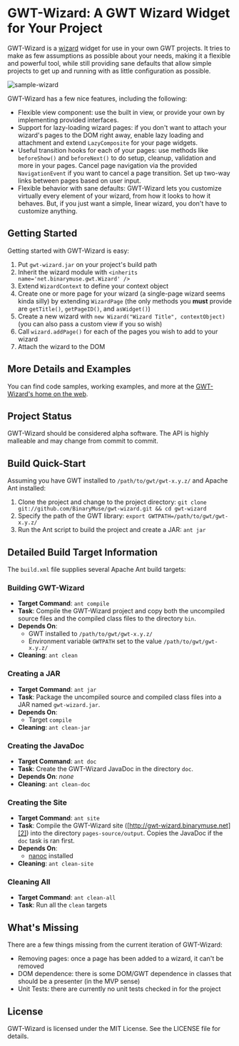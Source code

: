 GWT-Wizard: A GWT Wizard Widget for Your Project
================================================

GWT-Wizard is a [wizard][1] widget for use in your own GWT projects. It
tries to make as few assumptions as possible about your needs, making it a
flexible and powerful tool, while still providing sane defaults that allow
simple projects to get up and running with as little configuration as possible.

![sample-wizard](http://binarymuse.github.com/gwt-wizard/images/sample-wizard.png)

GWT-Wizard has a few nice features, including the following:

  * Flexible view component: use the built in view, or provide your own by
    implementing provided interfaces.
  * Support for lazy-loading wizard pages: if you don't want to attach your
    wizard's pages to the DOM right away, enable lazy loading and attachment
    and extend `LazyComposite` for your page widgets.
  * Useful transition hooks for each of your pages: use methods like
    `beforeShow()` and `beforeNext()` to do setup, cleanup, validation and
    more in your pages. Cancel page navigation via the provided
    `NavigationEvent` if you want to cancel a page transition. Set up two-way
    links between pages based on user input.
  * Flexible behavior with sane defaults: GWT-Wizard lets you customize
    virtually every element of your wizard, from how it looks to how it
    behaves. But, if you just want a simple, linear wizard, you don't have
    to customize anything.

Getting Started
---------------

Getting started with GWT-Wizard is easy:

  1. Put `gwt-wizard.jar` on your project's build path
  2. Inherit the wizard module with `<inherits name='net.binarymuse.gwt.Wizard' />`
  2. Extend `WizardContext` to define your context object
  3. Create one or more page for your wizard (a single-page wizard seems kinda
     silly) by extending `WizardPage` (the only methods you **must** provide
     are `getTitle()`, `getPageID()`, and `asWidget()`)
  4. Create a new wizard with `new Wizard("Wizard Title", contextObject)` (you
     can also pass a custom view if you so wish)
  5. Call `wizard.addPage()` for each of the pages you wish to add to your wizard
  6. Attach the wizard to the DOM

More Details and Examples
-------------------------

You can find code samples, working examples, and more at the
[GWT-Wizard's home on the web][2].

Project Status
--------------

GWT-Wizard should be considered alpha software. The API is highly malleable
and may change from commit to commit.

Build Quick-Start
-----------------

Assuming you have GWT installed to `/path/to/gwt/gwt-x.y.z/` and Apache
Ant installed:

  1. Clone the project and change to the project directory:
     `git clone git://github.com/BinaryMuse/gwt-wizard.git && cd gwt-wizard`
  2. Specify the path of the GWT library:
     `export GWTPATH=/path/to/gwt/gwt-x.y.z/`
  3. Run the Ant script to build the project and create a JAR:
     `ant jar`

Detailed Build Target Information
---------------------------------

The `build.xml` file supplies several Apache Ant build targets:

### Building GWT-Wizard

  * **Target Command**: `ant compile`
  * **Task**: Compile the GWT-Wizard project and copy both the uncompiled source
    files and the compiled class files to the directory `bin`.
  * **Depends On**:
    * GWT installed to `/path/to/gwt/gwt-x.y.z/`
    * Environment variable `GWTPATH` set to the value `/path/to/gwt/gwt-x.y.z/`
  * **Cleaning**: `ant clean`

### Creating a JAR

  * **Target Command**: `ant jar`
  * **Task**: Package the uncompiled source and compiled class files into a JAR
    named `gwt-wizard.jar`.
  * **Depends On**:
    * Target `compile`
  * **Cleaning**: `ant clean-jar`

### Creating the JavaDoc

  * **Target Command**: `ant doc`
  * **Task**: Create the GWT-Wizard JavaDoc in the directory `doc`.
  * **Depends On**: *none*
  * **Cleaning**: `ant clean-doc`

### Creating the Site

  * **Target Command**: `ant site`
  * **Task**: Compile the GWT-Wizard site ([http://gwt-wizard.binarymuse.net][2])
    into the directory `pages-source/output`. Copies the JavaDoc if the `doc`
    task is ran first.
  * **Depends On**:
    * [nanoc][3] installed
  * **Cleaning**: `ant clean-site`

### Cleaning All

  * **Target Command**: `ant clean-all`
  * **Task**: Run all the `clean` targets

What's Missing
--------------

There are a few things missing from the current iteration of GWT-Wizard:

  * Removing pages: once a page has been added to a wizard, it can't
    be removed
  * DOM dependence: there is some DOM/GWT dependence in classes that should
    be a presenter (in the MVP sense)
  * Unit Tests: there are currently no unit tests checked in for the project

License
-------

GWT-Wizard is licensed under the MIT License. See the LICENSE file for details.

  [1]: http://en.wikipedia.org/wiki/Wizard_%28software%29 "Wizard on Wikipedia"
  [2]: http://gwt-wizard.binarymuse.net/ "GWT-Wizard Home Page"
  [3]: http://nanoc.stoneship.org/ "nanoc"
